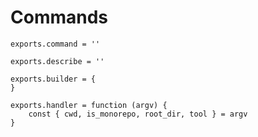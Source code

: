 <!-- @format -->

# Commands


```
exports.command = ''

exports.describe = ''

exports.builder = {
}

exports.handler = function (argv) {
    const { cwd, is_monorepo, root_dir, tool } = argv
}
```
